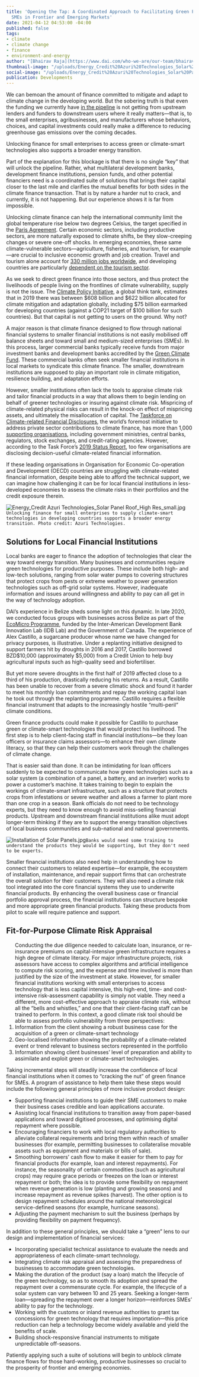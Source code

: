 ```yaml
---
title: 'Opening the Tap: A Coordinated Approach to Facilitating Green Finance for
  SMEs in Frontier and Emerging Markets'
date: 2021-04-12 04:53:00 -04:00
published: false
tags:
- climate
- climate change
- finance
- environment-and-energy
author: "[Bhairav Raja](https://www.dai.com/who-we-are/our-team/bhairav-raja)"
thumbnail-image: "/uploads/Energy_Credit%20Azuri%20Technologies_Solar%20Panel%20Roof_High%20Res_small-452b1e.jpg"
social-image: "/uploads/Energy_Credit%20Azuri%20Technologies_Solar%20Panel%20Roof_High%20Res_small-452b1e.jpg"
publication: Developments
---
```


We can bemoan the amount of finance committed to mitigate and adapt to climate change in the developing world. But the sobering truth is that even the funding we currently have [in the pipeline](http://www.oecd.org/environment/climate-finance-for-developing-countries-rose-to-usd-78-9-billion-in-2018oecd.htm) is not getting from upstream lenders and funders to downstream users where it really matters—that is, to the small enterprises, agribusinesses, and manufacturers whose behaviors, choices, and capital investments could really make a difference to reducing greenhouse gas emissions over the coming decades. 

Unlocking finance for small enterprises to access green or climate-smart technologies also supports a broader energy transition. 






Part of the explanation for this blockage is that there is no single “key” that will unlock the pipeline. Rather, what multilateral development banks, development finance institutions, pension funds, and other potential financiers need is a coordinated suite of solutions that brings their capital closer to the last mile and clarifies the mutual benefits for both sides in the climate finance transaction. That is by nature a harder nut to crack, and currently, it is not happening. But our experience shows it is far from impossible.

Unlocking climate finance can help the international community limit the global temperature rise below two degrees Celsius, the target specified in the [Paris Agreement](https://unfccc.int/files/meetings/paris_nov_2015/application/pdf/cop_auv_template_4b_new__1.pdf). Certain economic sectors, including productive sectors, are more naturally exposed to climate shifts, be they slow-creeping changes or severe one-off shocks. In emerging economies, these same climate-vulnerable sectors—agriculture, fisheries, and tourism, for example—are crucial to inclusive economic growth and job creation. Travel and tourism alone account for [330 million jobs worldwide](https://wttc.org/Research/Economic-Impact), and developing countries are particularly [dependent on the tourism sector](https://www.un.org/sites/un2.un.org/files/sg_policy_brief_covid-19_tourism_august_2020.pdf).

As we seek to direct green finance into those sectors, and thus protect the livelihoods of people living on the frontlines of climate vulnerability, supply is not the issue. The [Climate Policy Initiative](https://www.climatepolicyinitiative.org/publication/global-landscape-of-climate-finance-2019/), a global think tank, estimates that in 2019 there was between $608 billion and $622 billion allocated for climate mitigation and adaptation globally, including $75 billion earmarked for developing countries (against a COP21 target of $100 billion for such countries). But that capital is not getting to users on the ground. Why not?

A major reason is that climate finance designed to flow through national financial systems to smaller financial institutions is not easily mobilised off balance sheets and toward small and medium-sized enterprises (SMEs). In this process, larger commercial banks typically receive funds from major investment banks and development banks accredited by the [Green Climate Fund](https://www.greenclimate.fund/). These commercial banks often seek smaller financial institutions in local markets to syndicate this climate finance. The smaller, downstream institutions are supposed to play an important role in climate mitigation, resilience building, and adaptation efforts. 

However, smaller institutions often lack the tools to appraise climate risk and tailor financial products in a way that allows them to begin lending on behalf of greener technologies or insuring against climate risk. Mispricing of climate-related physical risks can result in the knock-on effect of mispricing assets, and ultimately the misallocation of capital. The [Taskforce on Climate-related Financial Disclosures](https://www.fsb-tcfd.org/tcfd-supporters/), the world’s foremost initiative to address private sector contributions to climate finance, has more than 1,000 [supporting organisations](https://assets.bbhub.io/company/sites/60/2020/02/PR-TCFD-1000-Supporters_FINAL.pdf), including government ministries,  central banks,  regulators, stock exchanges, and credit-rating agencies. However, according to the Task Force’s [2019 Status Report](https://assets.bbhub.io/company/sites/60/2020/10/2019-TCFD-Status-Report-FINAL-0531191.pdf), too few organisations are disclosing decision-useful climate-related financial information. 

If these leading organisations in Organisation for Economic Co-operation and Development (OECD) countries are struggling with climate-related financial information, despite being able to afford the technical support, we can imagine how challenging it can be for local financial institutions in less-developed economies to assess the climate risks in their portfolios and the credit exposure therein. 

![Energy_Credit Azuri Technologies_Solar Panel Roof_High Res_small.jpg](/uploads/Energy_Credit%20Azuri%20Technologies_Solar%20Panel%20Roof_High%20Res_small.jpg)`Unlocking finance for small enterprises to supply climate-smart technologies in developing countries supports a broader energy transition. Photo credit: Azuri Technologies.`

## Solutions for Local Financial Institutions

Local banks are eager to finance the adoption of technologies that clear the way toward energy transition. Many businesses and communities require green technologies for productive purposes. These include both high- and low-tech solutions, ranging from solar water pumps to covering structures that protect crops from pests or extreme weather to power generation technologies such as off-grid solar systems. However, inadequate information and issues around willingness and ability to pay can all get in the way of technology adoption.

DAI’s experience in Belize sheds some light on this dynamic. In late 2020, we conducted focus groups with businesses across Belize as part of the [EcoMicro Programme](https://www.dai.com/our-work/projects/belize-idb-ecomicro-project), funded by the Inter-American Development Bank Innovation Lab (IDB Lab) and the Government of Canada. The experience of Alex Castillo, a sugarcane producer whose name we have changed for privacy purposes, is illustrative. Under a replanting initiative designed to support farmers hit by droughts in 2016 and 2017, Castillo borrowed BZD$10,000 (approximately $5,000) from a Credit Union to help buy agricultural inputs such as high-quality seed and biofertiliser. 

But yet more severe droughts in the first half of 2019 affected close to a third of his production, drastically reducing his returns. As a result, Castillo has been unable to recover from a severe climatic shock and found it harder to meet his monthly loan commitments and repay the working capital loan he took out through the replanting programme. Castillo requires a flexible financial instrument that adapts to the increasingly hostile “multi-peril” climate conditions.

Green finance products could make it possible for Castillo to purchase green or climate-smart technologies that would protect his livelihood. The first step is to help client-facing staff in financial institutions—be they loan officers or insurance claims assessors—to enhance their own climate literacy, so that they can help their customers work through the challenges of climate change. 

That is easier said than done. It can be intimidating for loan officers suddenly to be expected to communicate how green technologies such as a solar system (a combination of a panel, a battery, and an inverter) works to power a customer’s machine. It takes training to begin to explain the workings of climate-smart infrastructure, such as a structure that protects crops from infestations or severe weather and allows a farmer to plant more than one crop in a season. Bank officials do not need to be technology experts, but they need to know enough to avoid miss-selling financial products. Upstream and downstream financial institutions alike must adopt longer-term thinking if they are to support the energy transition objectives of local business communities and sub-national and national governments. 

![Installation of Solar Panels.jpg](/uploads/Installation%20of%20Solar%20Panels.jpg)`Banks would need some training to understand the products they would be supporting, but they don't need to be experts.`

Smaller financial institutions also need help in understanding how to connect their customers to related expertise—for example, the ecosystem of installation, maintenance, and repair support firms that can orchestrate the overall solution for their customers. They will also need a climate risk tool integrated into the core financial systems they use to underwrite financial products. By enhancing the overall business case or financial portfolio approval process, the financial institutions can structure bespoke and more appropriate green financial products. Taking these products from pilot to scale will require patience and support. 

<aside><h2>Fit-for-Purpose Climate Risk Appraisal</h2>
<ol>
  Conducting the due diligence needed to calculate loan, insurance, or re-insurance premiums on capital-intensive green infrastructure requires a high degree of climate literacy. For major infrastructure projects, risk assessors have access to complex algorithms and artificial intelligence to compute risk scoring, and the expense and time involved is more than justified by the size of the investment at stake. However, for smaller financial institutions working with small enterprises to access technology that is less capital intensive, this high-end, time- and cost-intensive risk-assessment capability is simply not viable. They need a different, more cost-effective approach to appraise climate risk, without all the “bells and whistles,” and one that their client-facing staff can be trained to perform. In this context, a good climate risk tool should be able to assess portfolio vulnerability from three perspectives:

<li>Information from the client showing a robust business case for the acquisition of a green or climate-smart technology</li>
<li>Geo-localised information showing the probability of a climate-related event or trend relevant to business sectors represented in the portfolio</li>
<li>Information showing client businesses’ level of preparation and ability to assimilate and exploit green or climate-smart technologies.</li>
</ol>
</aside>
 
Taking incremental steps will steadily increase the confidence of local financial institutions when it comes to “cracking the nut” of green finance for SMEs. A program of assistance to help them take these steps would include the following general principles of more inclusive product design:

* Supporting financial institutions to guide their SME customers to make their business cases credible and loan applications accurate. 
* Assisting local financial institutions to transition away from paper-based applications and toward digitised processes, and optimising digital repayment where possible.
* Encouraging financiers to work with local regulatory authorities to alleviate collateral requirements and bring them within reach of smaller businesses (for example, permitting businesses to collateralise movable assets such as equipment and materials or bills of sale).
* Smoothing borrowers’ cash flow to make it easier for them to pay for financial products (for example, loan and interest repayments). For instance, the seasonality of certain commodities (such as agricultural crops) may require grace periods or freezes on the loan or interest repayment or both; the idea is to provide some flexibility on repayment when revenue generation is low (planting and growing seasons) and increase repayment as revenue spikes (harvest). The other option is to design repayment schedules around the national meteorological service-defined seasons (for example, hurricane seasons). 
* Adjusting the payment mechanism to suit the business (perhaps by providing flexibility on payment frequency).

In addition to these general principles, we should take a “green” lens to our design and implementation of financial services: 

* Incorporating specialist technical assistance to evaluate the needs and appropriateness of each climate-smart technology.
* Integrating climate risk appraisal and assessing the preparedness of businesses to accommodate green technologies. 
* Making the duration of the product (say a loan) match the lifecycle of the green technology, so as to smooth its adoption and spread the repayment over a commensurate cycle. For example, the lifecycle of a solar system can vary between 10 and 25 years. Seeking a longer-term loan—spreading the repayment over a longer horizon—reinforces SMEs’ ability to pay for the technology. 
* Working with the customs or inland revenue authorities to grant tax concessions for green technology that requires importation—this price reduction can help a technology become widely available and yield the benefits of scale.
* Building shock-responsive financial instruments to mitigate unpredictable off-seasons. 

Patiently applying such a suite of solutions will begin to unblock climate finance flows for those hard-working, productive businesses so crucial to the prosperity of frontier and emerging economies.